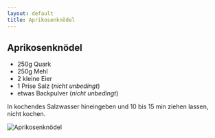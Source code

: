 ```yaml
---
layout: default
title: Aprikosenknödel
---
```


## Aprikosenknödel

- 250g Quark
- 250g Mehl
- 2 kleine Eier
- 1 Prise Salz (*nicht unbedingt*)
- etwas Backpulver (*nicht unbedingt*)

In kochendes Salzwasser hineingeben und 10 bis 15 min ziehen lassen, nicht kochen.

<img alt="Aprikosenknödel" src="{{site.baseurl}}/img/aprikosenknoedel.jpg" class="original_rezept" />

